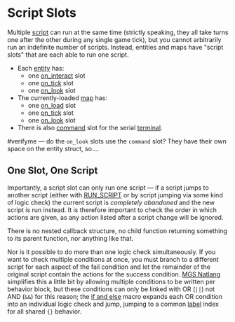 # Script Slots

Multiple [script](scripts) can run at the same time (strictly speaking, they all take turns one after the other during any single game tick), but you cannot arbitrarily run an indefinite number of scripts. Instead, entities and maps have "script slots" that are each able to run one script.

- Each [entity](entities) has:
	- one [on_interact](scripts/on_interact) slot
	- one [on_tick](scripts/on_tick) slot
	- one [on_look](scripts/on_look) slot
- The currently-loaded [map](maps) has:
	- one [on_load](scripts/on_load) slot
	- one [on_tick](scripts/on_tick) slot
	- one [on_look](scripts/on_look) slot
- There is also [command](hardware/commands) slot for the serial [terminal](hardware/terminal).

#verifyme — do the `on_look` slots use the `command` slot? They have their own space on the entity struct, so....

## One Slot, One Script

Importantly, a script slot can only run one script — if a script jumps to another script (either with [RUN_SCRIPT](actions/RUN_SCRIPT) or by script jumping via some kind of logic check) the current script is *completely abandoned* and the new script is run instead. It is therefore important to check the order in which actions are given, as any action listed after a script change will be ignored.

There is no nested callback structure, no child function returning something to its parent function, nor anything like that.

Nor is it possible to do more than one logic check simultaneously. If you want to check multiple conditions at once, you must branch to a different script for each aspect of the fail condition and let the remainder of the original script contain the actions for the success condition. [MGS Natlang](mgs/mgs_natlang) simplifies this a little bit by allowing multiple conditions to be written per behavior block, but these conditions can only be linked with OR (`||`) not AND (`&&`) for this reason; the [if and else](mgs/advanced_syntax/if_and_else) macro expands each OR condition into an individual logic check and jump, jumping to a common [label](mgs/advanced_syntax/labels) index for all shared `{}` behavior.
